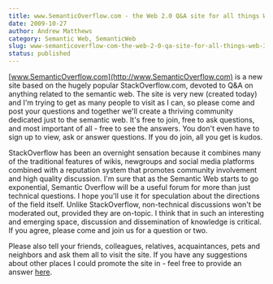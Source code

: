 ```yaml
---
title: www.SemanticOverflow.com - the Web 2.0 Q&A site for all things Web 3.0.
date: 2009-10-27
author: Andrew Matthews
category: Semantic Web, SemanticWeb
slug: www-semanticoverflow-com-the-web-2-0-qa-site-for-all-things-web-3-0
status: published
---
```


<div>

[www.SemanticOverflow.com](http://www.SemanticOverflow.com) is a new site based on the hugely popular StackOverflow.com, devoted to Q&A on anything related to the semantic web. The site is very new (created today) and I'm trying to get as many people to visit as I can, so please come and post your questions and together we'll create a thriving community dedicated just to the semantic web. It's free to join, free to ask questions, and most important of all - free to see the answers. You don't even have to sign up to view, ask or answer questions. If you do join, all you get is kudos.

</div>

<div>

</div>

<div>

StackOverflow has been an overnight sensation because it combines many of the traditional features of wikis, newgroups and social media platforms combined with a reputation system that promotes community involvement and high quality discussion. I'm sure that as the Semantic Web starts to go exponential, Semantic Overflow will be a useful forum for more than just technical questions. I hope you'll use it for speculation about the directions of the field itself. Unlike StackOverflow, non-technical discussions won't be moderated out, provided they are on-topic. I think that in such an interesting and emerging space, discussion and dissemination of knowledge is critical. If you agree, please come and join us for a question or two.

</div>

<div>

</div>

<div>

Please also tell your friends, colleagues, relatives, acquaintances, pets and neighbors and ask them all to visit the site. If you have any suggestions about other places I could promote the site in - feel free to provide an answer [here](http://www.semanticoverflow.com/questions/1/where-can-i-learn-about-the-semantic-web).

</div>
